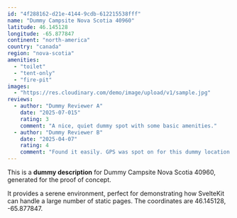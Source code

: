 ```yaml
---
id: "4f288162-d21e-4144-9cdb-612215538fff"
name: "Dummy Campsite Nova Scotia 40960"
latitude: 46.145128
longitude: -65.877847
continent: "north-america"
country: "canada"
region: "nova-scotia"
amenities:
  - "toilet"
  - "tent-only"
  - "fire-pit"
images:
  - "https://res.cloudinary.com/demo/image/upload/v1/sample.jpg"
reviews:
  - author: "Dummy Reviewer A"
    date: "2025-07-015"
    rating: 3
    comment: "A nice, quiet dummy spot with some basic amenities."
  - author: "Dummy Reviewer B"
    date: "2025-04-07"
    rating: 4
    comment: "Found it easily. GPS was spot on for this dummy location."
---
```


This is a **dummy description** for Dummy Campsite Nova Scotia 40960, generated for the proof of concept.

It provides a serene environment, perfect for demonstrating how SvelteKit can handle a large number of static pages. The coordinates are 46.145128, -65.877847.
